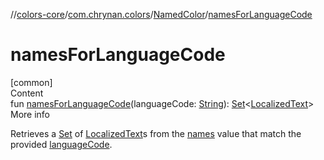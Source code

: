 //[colors-core](../../../index.md)/[com.chrynan.colors](../index.md)/[NamedColor](index.md)/[namesForLanguageCode](names-for-language-code.md)



# namesForLanguageCode  
[common]  
Content  
fun [namesForLanguageCode](names-for-language-code.md)(languageCode: [String](https://kotlinlang.org/api/latest/jvm/stdlib/kotlin/-string/index.html)): [Set](https://kotlinlang.org/api/latest/jvm/stdlib/kotlin.collections/-set/index.html)<[LocalizedText](../-localized-text/index.md)>  
More info  


Retrieves a [Set](https://kotlinlang.org/api/latest/jvm/stdlib/kotlin.collections/-set/index.html) of [LocalizedText](../-localized-text/index.md)s from the [names](names.md) value that match the provided [languageCode](names-for-language-code.md).

  



